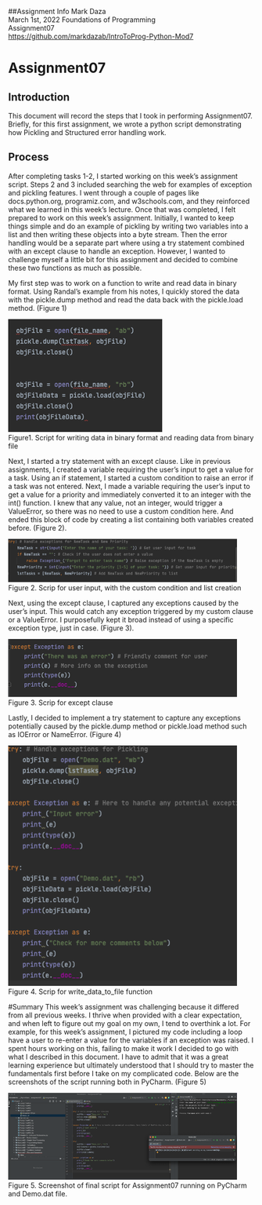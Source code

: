 ##Assignment Info
Mark Daza   
March 1st, 2022 
Foundations of Programming  
Assignment07  
https://github.com/markdazab/IntroToProg-Python-Mod7

# Assignment07

## Introduction
This document will record the steps that I took in performing Assignment07. Briefly, for this first assignment, 
we wrote a python script demonstrating how Pickling and Structured error handling work.  

## Process
After completing tasks 1-2, I started working on this week’s assignment script. Steps 2 and 3 included searching the web for examples
of exception and pickling features. I went through a couple of pages like docs.python.org, programiz.com, and w3schools.com, and they 
reinforced what we learned in this week’s lecture. Once that was completed, I felt prepared to work on this week’s assignment. Initially, 
I wanted to keep things simple and do an example of pickling by writing two variables into a list and then writing these objects into a byte stream. 
Then the error handling would be a separate part where using a try statement combined with an except clause to handle an exception. 
However, I wanted to challenge myself a little bit for this assignment and decided to combine these two functions as much as possible. 

My first step was to work on a function to write and read data in binary format. Using Randal’s example from his notes, I quickly stored the data with 
the pickle.dump method and read the data back with the pickle.load method. (Figure 1)

![Figure 1](https://github.com/markdazab/IntroToProg-Python-Mod7/blob/main/Figures/Figure1.png "Figure1")  
Figure1. Script for writing data in binary format and reading data from binary file

Next, I started a try statement with an except clause. Like in previous assignments, I created a variable requiring the user’s input to get a value 
for a task. Using an if statement, I started a custom condition to raise an error if a task was not entered. Next, I made a variable requiring the 
user’s input to get a value for a priority and immediately converted it to an integer with the int() function. I knew that any value, not an integer, 
would trigger a ValueError, so there was no need to use a custom condition here. And ended this block of code by creating a list containing both variables 
created before. (Figure 2). 

![Figure 2](https://github.com/markdazab/IntroToProg-Python-Mod7/blob/main/Figures/Figure2.png "Figure2")  
Figure 2. Scrip for user input, with the custom condition and list creation

Next, using the except clause, I captured any exceptions caused by the user’s input. This would catch any exception triggered by my custom clause or a 
ValueError. I purposefully kept it broad instead of using a specific exception type, just in case. (Figure 3). 

![Figure 3](https://github.com/markdazab/IntroToProg-Python-Mod7/blob/main/Figures/Figure3.png "Figure3")  
Figure 3. Scrip for except clause

Lastly, I decided to implement a try statement to capture any exceptions potentially caused by the pickle.dump method or pickle.load method such as  IOError
or NameError. (Figure 4)

![Figure 4](https://github.com/markdazab/IntroToProg-Python-Mod7/blob/main/Figures/Figure4.png "Figure4")  
Figure 4. Scrip for write_data_to_file function

#Summary
This week’s assignment was challenging because it differed from all previous weeks. I thrive when provided with a clear expectation, and when left to figure
out my goal on my own, I tend to overthink a lot. For example, for this week’s assignment, I pictured my code including a loop have a user to re-enter a 
value for the variables if an exception was raised. I spent hours working on this, failing to make it work I decided to go with what I described in this 
document. I have to admit that it was a great learning experience but ultimately understood that I should try to master the fundamentals first before I 
take on my complicated code. Below are the screenshots of the script running both in PyCharm. (Figure 5)

![Figure 5](https://github.com/markdazab/IntroToProg-Python-Mod7/blob/main/Figures/Figure5.png "Figure5")  
Figure 5. Screenshot of final script for Assignment07 running on PyCharm and Demo.dat file.
